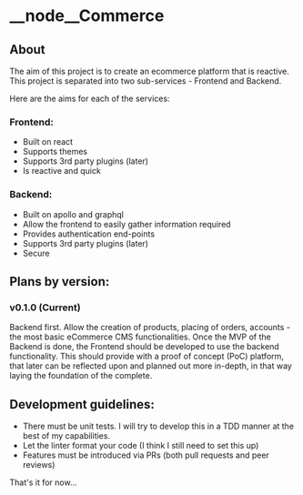 # __node__Commerce

## About

The aim of this project is to create an ecommerce platform that is reactive. This project is separated into two sub-services - Frontend and Backend.

Here are the aims for each of the services:

### Frontend:

- Built on react
- Supports themes
- Supports 3rd party plugins (later)
- Is reactive and quick

### Backend:

- Built on apollo and graphql
- Allow the frontend to easily gather information required
- Provides authentication end-points
- Supports 3rd party plugins (later)
- Secure

## Plans by version:

### v0.1.0 (Current)

Backend first. Allow the creation of products, placing of orders, accounts - the most basic eCommerce CMS functionalities.
Once the MVP of the Backend is done, the Frontend should be developed to use the backend functionality. This should provide with a proof of concept (PoC) platform, that later can be reflected upon and planned out more in-depth, in that way laying the foundation of the complete.

## Development guidelines:

- There must be unit tests. I will try to develop this in a TDD manner at the best of my capabilities.
- Let the linter format your code (I think I still need to set this up)
- Features must be introduced via PRs (both pull requests and peer reviews)

That's it for now...
